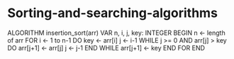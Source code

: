 # Sorting-and-searching-algorithms
ALGORITHM insertion_sort(arr)
VAR
n, i, j, key: INTEGER
BEGIN
n ← length of arr
FOR i ← 1 to n-1 DO
key ← arr[i]
j ← i-1
WHILE j >= 0 AND arr[j] > key DO
arr[j+1] ← arr[j]
j ← j-1
END WHILE
arr[j+1] ← key
END FOR
END
